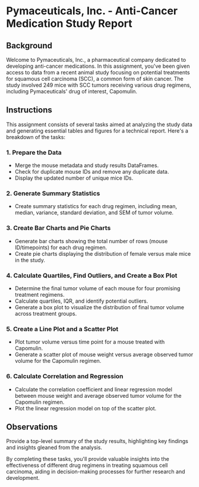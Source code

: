 # Pymaceuticals, Inc. - Anti-Cancer Medication Study Report

## Background
Welcome to Pymaceuticals, Inc., a pharmaceutical company dedicated to developing anti-cancer medications. In this assignment, you've been given access to data from a recent animal study focusing on potential treatments for squamous cell carcinoma (SCC), a common form of skin cancer. The study involved 249 mice with SCC tumors receiving various drug regimens, including Pymaceuticals' drug of interest, Capomulin.

## Instructions
This assignment consists of several tasks aimed at analyzing the study data and generating essential tables and figures for a technical report. Here's a breakdown of the tasks:

### 1. Prepare the Data
- Merge the mouse metadata and study results DataFrames.
- Check for duplicate mouse IDs and remove any duplicate data.
- Display the updated number of unique mice IDs.

### 2. Generate Summary Statistics
- Create summary statistics for each drug regimen, including mean, median, variance, standard deviation, and SEM of tumor volume.

### 3. Create Bar Charts and Pie Charts
- Generate bar charts showing the total number of rows (mouse ID/timepoints) for each drug regimen.
- Create pie charts displaying the distribution of female versus male mice in the study.

### 4. Calculate Quartiles, Find Outliers, and Create a Box Plot
- Determine the final tumor volume of each mouse for four promising treatment regimens.
- Calculate quartiles, IQR, and identify potential outliers.
- Generate a box plot to visualize the distribution of final tumor volume across treatment groups.

### 5. Create a Line Plot and a Scatter Plot
- Plot tumor volume versus time point for a mouse treated with Capomulin.
- Generate a scatter plot of mouse weight versus average observed tumor volume for the Capomulin regimen.

### 6. Calculate Correlation and Regression
- Calculate the correlation coefficient and linear regression model between mouse weight and average observed tumor volume for the Capomulin regimen.
- Plot the linear regression model on top of the scatter plot.

## Observations
Provide a top-level summary of the study results, highlighting key findings and insights gleaned from the analysis.

By completing these tasks, you'll provide valuable insights into the effectiveness of different drug regimens in treating squamous cell carcinoma, aiding in decision-making processes for further research and development.



